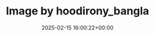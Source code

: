 ---
archive_date: 2025-02-19
code: DGGXGdnTojg
date: 2025-02-15 16:00:22+00:00
id: '3568641353922283744'
layout: post
media:
- id: '3568641353922283744'
  type: image
  url: media/DGGXGdnTojg/3568641353922283744.jpg
permalink: /p/DGGXGdnTojg/
thumbnail: media/DGGXGdnTojg/3568641353922283744.jpg
title: Image by hoodirony_bangla
---